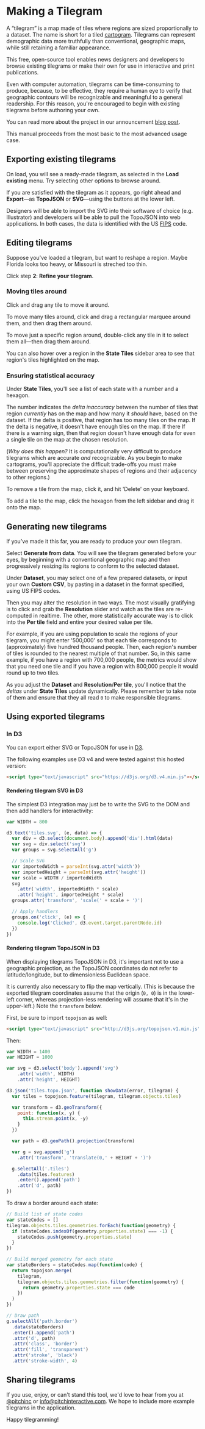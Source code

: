 # Making a Tilegram

A “tilegram” is a map made of tiles
where regions are sized proportionally to a dataset.
The name is short for a tiled
[cartogram](https://en.wikipedia.org/wiki/Cartogram).
Tilegrams can represent demographic data more truthfully than conventional,
geographic maps, while still retaining a familiar appearance.

This free, open-source tool enables news designers and developers
to browse existing tilegrams or make their own for use in interactive
and print publications.

Even with computer automation, tilegrams can be time-consuming to produce,
because, to be effective, they require a human eye to verify that geographic
contours will be recognizable and meaningful to a general readership. For this
reason, you're encouraged to begin with existing tilegrams before authoring
your own.

You can read more about the project in our announcement
[blog post](http://pitchinteractive.com/latest/tilegrams-more-human-maps/).

This manual proceeds from the most basic to the most advanced usage case.

## Exporting existing tilegrams

On load, you will see a ready-made tilegram, as selected in the
**Load existing** menu. Try selecting other options to browse around.

If you are satisfied with the tilegram as it appears, go right ahead and
**Export**—as **TopoJSON** or **SVG**—using the buttons at the lower left.

Designers will be able to import the SVG into their software of choice
(e.g. Illustrator) and developers will be able to pull the TopoJSON into
web applications. In both cases, the data is identified with the US
[FIPS](https://en.wikipedia.org/wiki/Federal_Information_Processing_Standards)
code.

## Editing tilegrams

Suppose you've loaded a tilegram, but want to reshape a region. Maybe Florida
looks too heavy, or Missouri is streched too thin.

Click step **2**: **Refine your tilegram**.

### Moving tiles around

Click and drag any tile to move it around.

To move many tiles around, click and drag a
rectangular marquee around them, and then drag them around.

To move just a specific region around, double-click
any tile in it to select them all—then drag them around.

You can also hover over a region in the **State Tiles**
sidebar area to see that region's tiles highlighted on the map.

### Ensuring statistical accuracy

Under **State Tiles**, you'll see a list of each state with a number and a
hexagon.

The number indicates the _delta inaccuracy_ between the number of tiles that
region _currently_ has on the map and how many it _should_ have, based on the
dataset. If the delta is positive, that region has too many tiles on the map.
If the delta is negative, it doesn't have enough tiles on the map. If there
If there is a warning sign, then that region doesn't have enough data for even a
single tile on the map at the chosen resolution.

(_Why does this happen?_ It is computationally very difficult to produce
tilegrams which are accurate _and_ recognizable. As you begin to make
cartograms, you'll appreciate the difficult trade-offs you must make between
preserving the approximate shapes of regions and their adjacency to other
regions.)

To remove a tile from the map, click it, and hit 'Delete' on your keyboard.

To add a tile to the map, click the hexagon from the left sidebar and drag it
onto the map.

## Generating new tilegrams

If you've made it this far, you are ready to produce your own tilegram.

Select **Generate from data**. You will see the tilegram generated before your
eyes, by beginning with a conventional geographic map and then progressively
resizing its regions to conform to the selected dataset.

Under **Dataset**, you may select one of a few prepared datasets, or input
your own **Custom CSV**, by pasting in a dataset in the format specified,
using US FIPS codes.

Then you may alter the resolution in two ways. The most visually gratifying is
to click and grab the **Resolution** slider and watch as the tiles are
re-computed in realtime. The other, more statistically accurate way is to click
into the **Per tile** field and entire your desired value per tile.

For example, if you are using population to scale the regions of your tilegram,
you might enter '500,000' so that each tile corresponds to (approximately) five
hundred thousand people. Then, each region's number of tiles is rounded to the
nearest multiple of that number. So, in this same example, if you have a region
with 700,000 people, the metrics would show that you need one tile and if you
have a region with 800,000 people it would round up to two tiles.

As you adjust the **Dataset** and **Resolution**/**Per tile**, you'll notice
that the _deltas_ under **State Tiles** update dynamically. Please remember
to take note of them and ensure that they all read `0` to make responsible
tilegrams.

## Using exported tilegrams

### In D3

You can export either SVG or TopoJSON for use in [D3](https://d3js.org/).

The following examples use D3 v4 and were tested against this hosted version:

```html
<script type="text/javascript" src="https://d3js.org/d3.v4.min.js"></script>
```

#### Rendering tilegram SVG in D3

The simplest D3 integration may just be to write the SVG to the DOM and then
add handlers for interactivity:

```javascript
var WIDTH = 800

d3.text('tiles.svg', (e, data) => {
  var div = d3.select(document.body).append('div').html(data)
  var svg = div.select('svg')
  var groups = svg.selectAll('g')

  // Scale SVG
  var importedWidth = parseInt(svg.attr('width'))
  var importedHeight = parseInt(svg.attr('height'))
  var scale = WIDTH / importedWidth
  svg
    .attr('width', importedWidth * scale)
    .attr('height', importedHeight * scale)
  groups.attr('transform', 'scale(' + scale + ')')

  // Apply handlers
  groups.on('click', (e) => {
    console.log('Clicked', d3.event.target.parentNode.id)
  })
})
```

#### Rendering tilegram TopoJSON in D3

When displaying tilegrams TopoJSON in D3, it's important not to use a geographic
projection, as the TopoJSON coordinates do not refer to latitude/longitude,
but to dimensionless Euclidean space.

It is currently also necessary to flip the map vertically. (This is
because the exported tilegram coordinates assume that the origin (`0, 0`) is in
the lower-left corner, whereas projection-less rendering will assume that it's
in the upper-left.) Note the `transform` below.

First, be sure to import `topojson` as well:

```html
<script type="text/javascript" src="http://d3js.org/topojson.v1.min.js"></script>
```

Then:

```javascript
var WIDTH = 1400
var HEIGHT = 1000

var svg = d3.select('body').append('svg')
    .attr('width', WIDTH)
    .attr('height', HEIGHT)

d3.json('tiles.topo.json', function showData(error, tilegram) {
  var tiles = topojson.feature(tilegram, tilegram.objects.tiles)

  var transform = d3.geoTransform({
    point: function(x, y) {
      this.stream.point(x, -y)
    }
  })

  var path = d3.geoPath().projection(transform)

  var g = svg.append('g')
    .attr('transform', 'translate(0,' + HEIGHT + ')')

  g.selectAll('.tiles')
    .data(tiles.features)
    .enter().append('path')
    .attr('d', path)
})
```

To draw a border around each state:

```javascript
// Build list of state codes
var stateCodes = []
tilegram.objects.tiles.geometries.forEach(function(geometry) {
  if (stateCodes.indexOf(geometry.properties.state) === -1) {
    stateCodes.push(geometry.properties.state)
  }
})

// Build merged geometry for each state
var stateBorders = stateCodes.map(function(code) {
  return topojson.merge(
    tilegram,
    tilegram.objects.tiles.geometries.filter(function(geometry) {
      return geometry.properties.state === code
    })
  )
})

// Draw path
g.selectAll('path.border')
  .data(stateBorders)
  .enter().append('path')
  .attr('d', path)
  .attr('class', 'border')
  .attr('fill', 'transparent')
  .attr('stroke', 'black')
  .attr('stroke-width', 4)
```

## Sharing tilegrams

If you use, enjoy, or can't stand this tool, we'd love to hear from you at
[@pitchinc](http://twitter.com/pitchinc) or
[info@pitchinteractive.com](mailto:info@pitchinteractive.com).
We hope to include more example tilegrams in the application.

Happy tilegramming!
